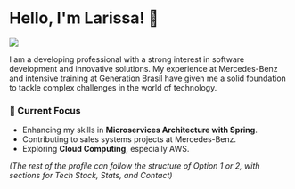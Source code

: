 # Hello, I'm Larissa! 👋

<p align="left">
  <a href="https://github.com/DenverCoder1/readme-typing-svg"><img src="https://readme-typing-svg.herokuapp.com?font=Roboto&color=36BCF7&size=25&center=false&vCenter=true&width=600&lines=Computer+Science+Student;Full-Stack+Java+Developer;IT+Intern+at+Mercedes-Benz;Technology+Enthusiast" /></a>
</p>

I am a developing professional with a strong interest in software development and innovative solutions. My experience at Mercedes-Benz and intensive training at Generation Brasil have given me a solid foundation to tackle complex challenges in the world of technology.

### 🎯 Current Focus
* Enhancing my skills in **Microservices Architecture with Spring**.
* Contributing to sales systems projects at Mercedes-Benz.
* Exploring **Cloud Computing**, especially AWS.

*(The rest of the profile can follow the structure of Option 1 or 2, with sections for Tech Stack, Stats, and Contact)*
